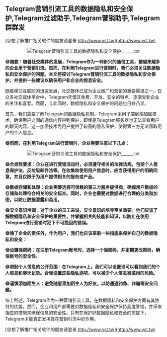 ## **Telegram营销引流工具的数据隐私和安全保护,Telegram过滤助手,Telegram营销助手,Telegram群群发**

[😍想了解推广相关软件的朋友请登录 http://www.vst.tw](http://www.vst.tw)

 <center><img src="https://vst.tw/MP4/tuiguang/png/1.png" alt="Telegram营销引流工具的数据隐私和安全保护______.txt"></center>

**😄摘要：随着社交媒体的发展，Telegram作为一种新兴的通信工具，被越来越多的企业用于营销引流。然而，在利用Telegram进行营销时，我们必须关注数据隐私和安全保护的问题。本文将探讨Telegram营销引流工具的数据隐私和安全保护，并提供一些建议以确保用户和企业的信息安全。**

随着移动互联网的迅速发展，社交媒体已成为企业推广和营销的重要渠道之一。在众多社交媒体平台中，Telegram凭借其免费、开放、安全的特点，逐渐受到企业的关注和喜爱。然而，与此同时，数据隐私和安全保护的问题也日益凸显。

首先，我们需要了解Telegram的数据隐私机制。Telegram采用了端到端加密技术，确保用户之间的通信内容得到保护，即使是Telegram服务器也无法查看用户的聊天内容。这一加密技术为用户提供了较高的隐私保护，使得第三方无法窃取用户的个人信息。

**😄然而，在利用Telegram进行营销时，企业需要注意以下几点：**

 <center><img src="https://vst.tw/MP4/tuiguang/png/5.png" alt="Telegram营销引流工具的数据隐私和安全保护______.txt"></center>

**😄合规性要求：企业在进行营销活动时，必须遵守相关的法律法规，包括个人信息保护法、反垃圾邮件法等。在收集和使用用户信息时，应当获得用户的明确同意，并且仅限于为用户提供相关的服务或产品。**

**😄数据存储和处理：企业需要选择可信赖的第三方服务提供商，确保用户数据的存储和处理符合相关的安全标准。同时，企业也需要对数据进行合理的分类和加密，以防止数据泄露和滥用。**

**😄安全意识培训：对于企业的员工来说，安全意识的培养至关重要。他们应该了解数据隐私和安全保护的重要性，并掌握相关的技能和知识，以防止在使用Telegram进行营销时犯下不可挽回的错误。**

**😄除了企业的责任外，作为用户，我们也应该采取一些措施来保护自己的数据隐私和安全：**

**😄设置强密码：在注册Telegram账号时，选择一个强密码，并定期更改密码，确保账号的安全性。**

**😄限制个人信息的公开范围：在Telegram上，我们可以设置谁可以看到我们的个人信息和聊天记录。合理设置这些隐私选项，可以减少个人信息被滥用的风险。**

**😄谨慎添加陌生人：避免随意添加陌生人为好友，以防遭遇钓鱼、诈骗等安全问题。**

综上所述，Telegram作为一种营销引流工具，在数据隐私和安全保护方面有其独特的优势。然而，企业和用户都需要对数据隐私和安全保护保持高度警惕，并采取相应的措施来确保信息的安全性。只有在保护好数据隐私和安全的前提下，Telegram才能真正发挥其在营销引流中的作用。

[😍想了解推广相关软件的朋友请登录 http://www.vst.tw](http://www.vst.tw)




